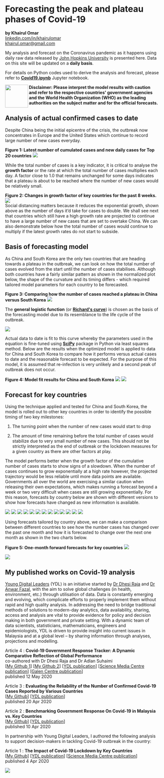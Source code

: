 # Forecasting the peak and plateau phases of Covid-19
<b>by Khairul Omar</b><br>
<a href="https://www.linkedin.com/in/khairulomar/">linkedin.com/in/khairulomar</a><br>
khairul.omar@gmail.com
<p>
My analysis and forecast on the Coronavirus pandemic as it happens using daily raw data released by <a href="https://coronavirus.jhu.edu/map.html">John Hopkins University</a> is presented here. Data on this site will be updated on a <b>daily basis</b>.
<p>
For details on Python codes used to derive the analysis and forecast, please refer to <b><a href="https://nbviewer.jupyter.org/github/khairulomar/Covid-19/blob/master/Covid19.ipynb?flush_cache=true">Covid19.ipynb</a></b> Jupyter notebook.
<p>
<img align="left" width="75" height="75" src="https://github.com/khairulomar/Covid-19/blob/master/img/disclaimer.png?raw=true"><b>Disclaimer: Please interpret the model results with caution and refer to the respective countries' government agencies and the World Health Organization (WHO) as the leading authorities on the subject matter and for the official forecasts.</b><p>
  
## Analysis of actual confirmed cases to date
Despite China being the initial epicentre of the crisis, the outbreak now concentrates in Europe and the United States which continue to record large number of new cases everyday.
<p>
<b>Figure 1: Latest number of cumulated cases and new daily cases for Top 20 countries</b>
<img src="https://github.com/khairulomar/Covid-19/blob/master/img/total_cases_bar.png?raw=true">
<p>
While the total number of cases is a key indicator, it is critical to analyse the <b>growth factor</b> or the rate at which the total number of cases multiplies each day. A factor close to 1.0 that remains unchanged for some days indicates that a plateau is about to be reached where the number of new cases would be relatively small.
<p>
<b>Figure 2: Changes in growth factor of key countries for the past 8 weeks.</b><br>
<img src="https://github.com/khairulomar/Covid-19/blob/master/img/growth.png?raw=true"><br>
Social distancing matters because it reduces the exponential growth, shown above as the number of days it’d take for cases to double. We shall see next that countries which still have a high growth rate are projected to continue to have a large number of new cases that are set to overtake China. We can also demonstrate below how the total number of cases would continue to multiply if the latest growth rates do not start to subside.

## Basis of forecasting model
As China and South Korea are the only two countries that are heading towards a plateau in the outbreak, we can look on how the total number of cases evolved from the start until the number of cases stabilises. Although both countries have a fairly similar pattern as shown in the normalized plot below, the shape of the curvature and its timing differs - which required tailored model parameters for each country to be forecasted.
<p>
<b>Figure 3: Comparing how the number of cases reached a plateau in China versus South Korea</b>
<img src="https://github.com/khairulomar/Covid-19/blob/master/img/china_korea.png?raw=true">
<p>
The <b>general logistic function</b> (or <b><a href="https://en.wikipedia.org/wiki/Generalised_logistic_function">Richard's curve</a></b>) is chosen as the basis of the forecasting model due to its resemblance to the life cycle of the outbreak.
<p>
<img src="https://github.com/khairulomar/Covid-19/blob/master/img/richards_curve.PNG?raw=true">
<p>
Actual data to date is fit to this curve whereby the parameters used in the equation is fine-tuned using <a href="https://docs.scipy.org/doc/scipy/reference/generated/scipy.optimize.curve_fit.html"><b>SciPy</b></a> package in Python via least squares method. Below are the results when the optimized model is applied to data for China and South Korea to compare how it performs versus actual cases to date and the reasonable forecast to be expected. For the purpose of this model, it is assumed that re-infection is very unlikely and a second peak of outbreak does not occur.
<p>
<b>Figure 4: Model fit results for China and South Korea</b>
<img src="https://github.com/khairulomar/Covid-19/blob/master/img/forecast_China_latest.png?raw=true">
<img src="https://github.com/khairulomar/Covid-19/blob/master/img/forecast_South_Korea_latest.png?raw=true">
  
## Forecast for key countries
Using the technique applied and tested for China and South Korea, the model is rolled out to other key countries in order to identify the possible timing of two key milestones:

1. The turning point when the number of new cases would start to drop 

2. The amount of time remaining before the total number of cases would stabilize due to very small number of new cases. This should not be strictly interpreted as the end of outbreak or the lockdown measures for a given country as there are other factors at play.
<p>
The model performs better when the growth factor of the cumulative number of cases starts to show signs of a slowdown. When the number of cases continues to grow exponentially at a high rate however, the projected trajectory would be less reliable until more data points are available. Governments all over the world are exercising a similar caution when releasing their own expectations, which makes running a forecast beyond a week or two very difficult when cases are still growing exponentially. For this reason, forecasts by country below are shown with different versions to show how forecasts have changed as new information is available.
<p>
<img src="https://github.com/khairulomar/Covid-19/blob/master/img/forecast_Spain.png?raw=true">
<img src="https://github.com/khairulomar/Covid-19/blob/master/img/forecast_Italy.png?raw=true">
<img src="https://github.com/khairulomar/Covid-19/blob/master/img/forecast_France.png?raw=true">
<img src="https://github.com/khairulomar/Covid-19/blob/master/img/forecast_United_Kingdom.png?raw=true">
<img src="https://github.com/khairulomar/Covid-19/blob/master/img/forecast_Germany.png?raw=true">
<img src="https://github.com/khairulomar/Covid-19/blob/master/img/forecast_United_States.png?raw=true">
<img src="https://github.com/khairulomar/Covid-19/blob/master/img/forecast_Turkey.png?raw=true">
<img src="https://github.com/khairulomar/Covid-19/blob/master/img/forecast_Iran.png?raw=true">
<img src="https://github.com/khairulomar/Covid-19/blob/master/img/forecast_Belgium.png?raw=true">
<img src="https://github.com/khairulomar/Covid-19/blob/master/img/forecast_Switzerland.png?raw=true">
<img src="https://github.com/khairulomar/Covid-19/blob/master/img/forecast_Sweden.png?raw=true">
<img src="https://github.com/khairulomar/Covid-19/blob/master/img/forecast_Malaysia.png?raw=true">
<img src="https://github.com/khairulomar/Covid-19/blob/master/img/forecast_Australia.png?raw=true">
<p>
Using forecasts tailored by country above, we can make a comparison between different countries to see how the number cases has changed over the past one month and how it is forecasted to change over the next one month as shown in the two charts below.
<p>
<b>Figure 5: One-month forward forecasts for key countries</b>
<img src="https://github.com/khairulomar/Covid-19/blob/master/img/forecast_multicountries_total_cumulated_cases.png">
<p>
<img src="https://github.com/khairulomar/Covid-19/blob/master/img/forecast_multicountries_daily_new_cases.png">
  
## My published works on Covid-19 analysis

<a href="https://www.ydlmalaysia.com/">Young Digital Leaders</a> (YDL) is an initiative started by <a href="https://twitter.com/DhesiMD">Dr Dhesi Raja</a> and <a href="https://twitter.com/DrAnwarFazal">Dr Anwar Fazal</a>, with the aim to solve global challenges (in health, environment, etc.) through utilisation of data. Data is constantly emerging and evolving, which complicate efforts to properly implement them without rapid and high quality analysis. In addressing the need to bridge traditional methods of solutions to modern-day analytics, data availability, sharing, access and analysis are vital to provide evidence for policy and decision making in both government and private setting. With a dynamic team of data scientists, statisticians, mathematicians, engineers and epidemiologists, YDL is driven to provide insight into current issues in Malaysia and at a global level – by sharing information through analyses, projections and modelling.

<p>
Article 4 : <b>Covid-19 Government Response Tracker: A Dynamic Comparative Reflection of Global Performance</b><br>
co-authored with Dr Dhesi Raja and Dr Adlan Suhaimi
<br>
[<a href="https://github.com/khairulomar/Covid-19/blob/master/malaysia/Malaysia_gov_benchmark.md">My Github 1</a>] 
[<a href="https://github.com/khairulomar/Covid-19/blob/master/malaysia/Malaysia_gov_benchmark_2.md">My Github 2</a>] 
[<a href="https://www.ydlmalaysia.com/covid-19-government-response-tracker-a-dynamic-comparative-reflection-of-global-performance/
  ">YDL publication</a>] [<a href="https://sciencemediacentremalaysia.com/analysis/2020/05/analysis-covid-19-governmental-response-a-comparative-reflection-of-the-malaysian-performa/">Science Media Centre publication</a>] [<a href="https://codeblue.galencentre.org/2020/05/14/discipline-tech-and-tests-key-weapons-against-covid-19-data-experts">Galen Centre publication</a>]<br>
published 12 May 2020

<p>
Article 3 : <b>Evaluating the Reliability of the Number of Confirmed Covid-19 Cases Reported by Various Countries</b><br>
[<a href="https://github.com/khairulomar/Covid-19/blob/master/malaysia/Malaysia_positive_estimate.md">My Github</a>] 
[<a href="https://www.ydlmalaysia.com/evaluating-the-reliability-of-the-number-of-confirmed-covid-19-cases-reported-by-various-countries/">YDL publication</a>]<br>
published 20 Apr 2020

<p>
Article 2 : <b>Benchmarking Government Response On Covid-19 in Malaysia vs. Key Countries</b><br>
[<a href="https://github.com/khairulomar/Covid-19/blob/master/malaysia/Malaysia_rank.md">My Github</a>] 
[<a href="https://www.ydlmalaysia.com/benchmarking-government-response-on-covid-19-in-malaysia-vs-key-countries/">YDL publication</a>]<br>
published 10 Apr 2020

<p>                                                             
In partnership with Young Digital Leaders, I authored the following analysis to support decision-makers in tackling Covid-19 outbreak in the country:
<p>
Article 1 : <b>The Impact of Covid-19 Lockdown by Key Countries</b><br>
[<a href="https://github.com/khairulomar/Covid-19/blob/master/malaysia/Malaysia_lockdown.md">My Github</a>] 
[<a href="https://www.ydlmalaysia.com/the-impact-of-covid-19-lockdown-by-key-countries/">YDL publication</a>] 
[<a href="https://sciencemediacentremalaysia.com/analysis/2020/04/analysis-the-impact-of-covid-19-lockdown-by-key-countries-ydl-malaysia/">Science Media Centre publication</a>]<br>
published 4 Apr 2020

<p>
<img src="https://github.com/khairulomar/Covid-19/blob/master/img/ydl-logo-horiz.png?raw=true">                                         





